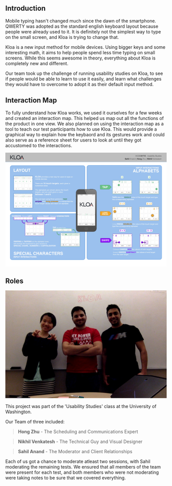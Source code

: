## Introduction

Mobile typing hasn't changed much since the dawn of the smartphone. QWERTY was adopted as the standard english keyboard layout because people were already used to it. It is definitely not the simplest way to type on the small screen, and Kloa is trying to change that. 

Kloa is a new input method for mobile devices. Using bigger keys and some interesting math, it aims to help people spend less time typing on small screens. While this seems awesome in theory, everything about Kloa is completely new and different.

Our team took up the challenge of running usability studies on Kloa, to see if people would be able to learn to use it easily, and learn what challenges they would have to overcome to adopt it as their default input method.

## Interaction Map

To fully understand how Kloa works, we used it ourselves for a few weeks and created an interaction map. This helped us map out all the functions of the product in one view. We also planned on using the interaction map as a tool to teach our test participants how to use Kloa. This would provide a graphical way to explain how the keybaord and its gestures work and could also serve as a reference sheet for users to look at until they got accustomed to the interactions.

![Kloa Interaction Map](assets/img/projects/kloa/interaction-map-1.jpg)

## Roles

![Kloa Team Members](assets/img/projects/kloa/team-1.jpg)

This project was part of the 'Usability Studies' class at the University of Washington.

Our Team of three included: 

> __Hong Zhu__ - The Scheduling and Communications Expert

> __Nikhil Venkatesh__ - The Technical Guy and Visual Designer

> __Sahil Anand__ - The Moderator and Client Relationships

Each of us got a chance to moderate atleast two sessions, with Sahil moderating the remaining tests. We ensured that all members of the team were present for each test, and both members who were not moderating were taking notes to be sure that we covered everything. 